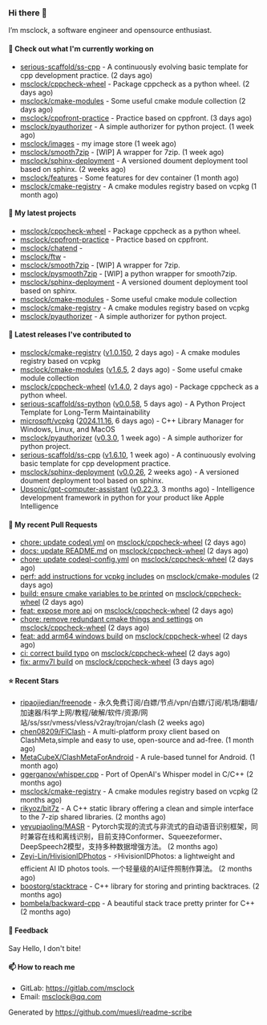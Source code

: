 ### Hi there 👋

I’m msclock, a software engineer and opensource enthusiast.

#### 👷 Check out what I'm currently working on

- [serious-scaffold/ss-cpp](https://github.com/serious-scaffold/ss-cpp) - A continuously evolving basic template for cpp development practice. (2 days ago)
- [msclock/cppcheck-wheel](https://github.com/msclock/cppcheck-wheel) - Package cppcheck as a python wheel. (2 days ago)
- [msclock/cmake-modules](https://github.com/msclock/cmake-modules) - Some useful cmake module collection (2 days ago)
- [msclock/cppfront-practice](https://github.com/msclock/cppfront-practice) - Practice based on cppfront. (3 days ago)
- [msclock/pyauthorizer](https://github.com/msclock/pyauthorizer) - A simple authorizer for python project. (1 week ago)
- [msclock/images](https://github.com/msclock/images) - my image store (1 week ago)
- [msclock/smooth7zip](https://github.com/msclock/smooth7zip) - [WIP] A wrapper for 7zip. (1 week ago)
- [msclock/sphinx-deployment](https://github.com/msclock/sphinx-deployment) - A versioned doument deployment tool based on sphinx. (2 weeks ago)
- [msclock/features](https://github.com/msclock/features) - Some features for dev container (1 month ago)
- [msclock/cmake-registry](https://github.com/msclock/cmake-registry) - A cmake modules registry based on vcpkg (1 month ago)

#### 🌱 My latest projects

- [msclock/cppcheck-wheel](https://github.com/msclock/cppcheck-wheel) - Package cppcheck as a python wheel.
- [msclock/cppfront-practice](https://github.com/msclock/cppfront-practice) - Practice based on cppfront.
- [msclock/chatend](https://github.com/msclock/chatend) - 
- [msclock/ftw](https://github.com/msclock/ftw) - 
- [msclock/smooth7zip](https://github.com/msclock/smooth7zip) - [WIP] A wrapper for 7zip.
- [msclock/pysmooth7zip](https://github.com/msclock/pysmooth7zip) - [WIP] a python wrapper for smooth7zip.
- [msclock/sphinx-deployment](https://github.com/msclock/sphinx-deployment) - A versioned doument deployment tool based on sphinx.
- [msclock/cmake-modules](https://github.com/msclock/cmake-modules) - Some useful cmake module collection
- [msclock/cmake-registry](https://github.com/msclock/cmake-registry) - A cmake modules registry based on vcpkg
- [msclock/pyauthorizer](https://github.com/msclock/pyauthorizer) - A simple authorizer for python project.

#### 🔭 Latest releases I've contributed to

- [msclock/cmake-registry](https://github.com/msclock/cmake-registry) ([v1.0.150](https://github.com/msclock/cmake-registry/releases/tag/v1.0.150), 2 days ago) - A cmake modules registry based on vcpkg
- [msclock/cmake-modules](https://github.com/msclock/cmake-modules) ([v1.6.5](https://github.com/msclock/cmake-modules/releases/tag/v1.6.5), 2 days ago) - Some useful cmake module collection
- [msclock/cppcheck-wheel](https://github.com/msclock/cppcheck-wheel) ([v1.4.0](https://github.com/msclock/cppcheck-wheel/releases/tag/v1.4.0), 2 days ago) - Package cppcheck as a python wheel.
- [serious-scaffold/ss-python](https://github.com/serious-scaffold/ss-python) ([v0.0.58](https://github.com/serious-scaffold/ss-python/releases/tag/v0.0.58), 5 days ago) - A Python Project Template for Long-Term Maintainability
- [microsoft/vcpkg](https://github.com/microsoft/vcpkg) ([2024.11.16](https://github.com/microsoft/vcpkg/releases/tag/2024.11.16), 6 days ago) - C&#43;&#43; Library Manager for Windows, Linux, and MacOS
- [msclock/pyauthorizer](https://github.com/msclock/pyauthorizer) ([v0.3.0](https://github.com/msclock/pyauthorizer/releases/tag/v0.3.0), 1 week ago) - A simple authorizer for python project.
- [serious-scaffold/ss-cpp](https://github.com/serious-scaffold/ss-cpp) ([v1.6.10](https://github.com/serious-scaffold/ss-cpp/releases/tag/v1.6.10), 1 week ago) - A continuously evolving basic template for cpp development practice.
- [msclock/sphinx-deployment](https://github.com/msclock/sphinx-deployment) ([v0.0.26](https://github.com/msclock/sphinx-deployment/releases/tag/v0.0.26), 2 weeks ago) - A versioned doument deployment tool based on sphinx.
- [Upsonic/gpt-computer-assistant](https://github.com/Upsonic/gpt-computer-assistant) ([v0.22.3](https://github.com/Upsonic/gpt-computer-assistant/releases/tag/v0.22.3), 3 months ago) - Intelligence development framework in python for your product like Apple Intelligence

#### 🔨 My recent Pull Requests

- [chore: update codeql.yml](https://github.com/msclock/cppcheck-wheel/pull/27) on [msclock/cppcheck-wheel](https://github.com/msclock/cppcheck-wheel) (2 days ago)
- [docs: update README.md](https://github.com/msclock/cppcheck-wheel/pull/26) on [msclock/cppcheck-wheel](https://github.com/msclock/cppcheck-wheel) (2 days ago)
- [chore: update codeql-config.yml](https://github.com/msclock/cppcheck-wheel/pull/25) on [msclock/cppcheck-wheel](https://github.com/msclock/cppcheck-wheel) (2 days ago)
- [perf: add instructions for vcpkg includes](https://github.com/msclock/cmake-modules/pull/128) on [msclock/cmake-modules](https://github.com/msclock/cmake-modules) (2 days ago)
- [build: ensure cmake variables to be printed](https://github.com/msclock/cppcheck-wheel/pull/24) on [msclock/cppcheck-wheel](https://github.com/msclock/cppcheck-wheel) (2 days ago)
- [feat: expose more api](https://github.com/msclock/cppcheck-wheel/pull/23) on [msclock/cppcheck-wheel](https://github.com/msclock/cppcheck-wheel) (2 days ago)
- [chore: remove redundant cmake things and settings](https://github.com/msclock/cppcheck-wheel/pull/22) on [msclock/cppcheck-wheel](https://github.com/msclock/cppcheck-wheel) (2 days ago)
- [feat: add arm64 windows build](https://github.com/msclock/cppcheck-wheel/pull/21) on [msclock/cppcheck-wheel](https://github.com/msclock/cppcheck-wheel) (2 days ago)
- [ci: correct build typo](https://github.com/msclock/cppcheck-wheel/pull/20) on [msclock/cppcheck-wheel](https://github.com/msclock/cppcheck-wheel) (2 days ago)
- [fix: armv7l build](https://github.com/msclock/cppcheck-wheel/pull/19) on [msclock/cppcheck-wheel](https://github.com/msclock/cppcheck-wheel) (3 days ago)

#### ⭐ Recent Stars

- [ripaojiedian/freenode](https://github.com/ripaojiedian/freenode) - 永久免费订阅/白嫖/节点/vpn/白嫖/订阅/机场/翻墙/加速器/科学上网/教程/破解/软件/资源/网站/ss/ssr/vmess/vless/v2ray/trojan/clash (2 weeks ago)
- [chen08209/FlClash](https://github.com/chen08209/FlClash) - A multi-platform proxy client based on ClashMeta,simple and easy to use, open-source and ad-free. (1 month ago)
- [MetaCubeX/ClashMetaForAndroid](https://github.com/MetaCubeX/ClashMetaForAndroid) - A rule-based tunnel for Android. (1 month ago)
- [ggerganov/whisper.cpp](https://github.com/ggerganov/whisper.cpp) - Port of OpenAI&#39;s Whisper model in C/C&#43;&#43; (2 months ago)
- [msclock/cmake-registry](https://github.com/msclock/cmake-registry) - A cmake modules registry based on vcpkg (2 months ago)
- [rikyoz/bit7z](https://github.com/rikyoz/bit7z) - A C&#43;&#43; static library offering a clean and simple interface to the 7-zip shared libraries. (2 months ago)
- [yeyupiaoling/MASR](https://github.com/yeyupiaoling/MASR) - Pytorch实现的流式与非流式的自动语音识别框架，同时兼容在线和离线识别，目前支持Conformer、Squeezeformer、DeepSpeech2模型，支持多种数据增强方法。 (2 months ago)
- [Zeyi-Lin/HivisionIDPhotos](https://github.com/Zeyi-Lin/HivisionIDPhotos) - ⚡️HivisionIDPhotos: a lightweight and efficient AI ID photos tools. 一个轻量级的AI证件照制作算法。 (2 months ago)
- [boostorg/stacktrace](https://github.com/boostorg/stacktrace) - C&#43;&#43; library for storing and printing backtraces. (2 months ago)
- [bombela/backward-cpp](https://github.com/bombela/backward-cpp) - A beautiful stack trace pretty printer for C&#43;&#43; (2 months ago)

#### 💬 Feedback

Say Hello, I don't bite!

#### 📫 How to reach me

- GitLab: https://gitlab.com/msclock
- Email: msclock@qq.com

Generated by https://github.com/muesli/readme-scribe
